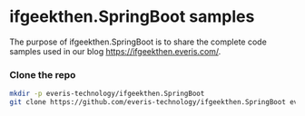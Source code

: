 # ifgeekthen.SpringBoot samples

The purpose of ifgeekthen.SpringBoot is to share the complete code samples used in our blog https://ifgeekthen.everis.com/.

### Clone the repo

```bash
mkdir -p everis-technology/ifgeekthen.SpringBoot
git clone https://github.com/everis-technology/ifgeekthen.SpringBoot everis-technology/ifgeekthen.SpringBoot
```
